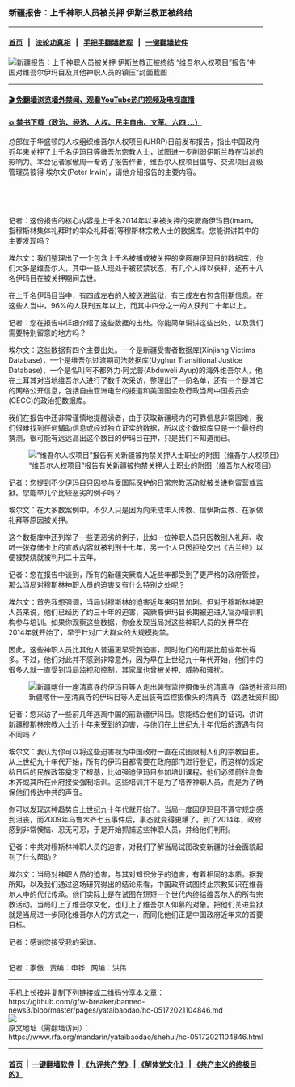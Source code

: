 ### 新疆报告：上千神职人员被关押 伊斯兰教正被终结
------------------------

#### [首页](https://github.com/gfw-breaker/banned-news3/blob/master/README.md) &nbsp;&nbsp;|&nbsp;&nbsp; [法轮功真相](https://github.com/begood0513/basic/blob/master/README.md)  &nbsp;&nbsp;|&nbsp;&nbsp; [手把手翻墙教程](https://github.com/gfw-breaker/guides/wiki)  &nbsp;&nbsp;|&nbsp;&nbsp; [一键翻墙软件](https://github.com/gfw-breaker/nogfw/blob/master/README.md)  



<div id="headerimg">
 <img alt="新疆报告：上千神职人员被关押 伊斯兰教正被终结" src="https://www.rfa.org/mandarin/yataibaodao/shehui/hc-05172021104846.html/@@images/48ae119c-28da-443f-95e6-2f2831ad0fbc.png" title="新疆报告：上千神职人员被关押 伊斯兰教正被终结"/>
 <span class="lead_image_caption">
  “维吾尔人权项目”报告“中国对维吾尔伊玛目及其他神职人员的镇压“封面截图
 </span>
 <!-- zoomattribute -->
</div>

<hr/>


#### [ 🎬  免翻墙浏览墙外禁闻、观看YouTube热门视频及电视直播](https://github.com/gfw-breaker/HelloWorld)

#### [ 💥  禁书下载（政治、经济、人权、民主自由、文革、六四 ...）](https://github.com/gfw-breaker/books/blob/master/README.md)

<div id="storytext">
 <p>
 </p>
 <p>
  总部位于华盛顿的人权组织维吾尔人权项目(UHRP)日前发布报告，指出中国政府近年来关押了上千名伊玛目等维吾尔宗教人士，试图进一步削弱伊斯兰教在当地的影响力。本台记者家傲周一专访了报告作者，维吾尔人权项目倡导、交流项目高级管理员彼得·埃尔文(Peter Irwin)，请他介绍报告的主要内容。
 </p>
 <p>
  <br/>
 </p>
 <p>
  <br/>
 </p>
 <p>
  记者：这份报告的核心内容是上千名2014年以来被关押的突厥裔伊玛目(imam，指穆斯林集体礼拜时的率众礼拜者)等穆斯林宗教人士的数据库。您能讲讲其中的主要发现吗？
 </p>
 <p>
  埃尔文：我们整理出了一个包含上千名被捕或被关押的突厥裔伊玛目的数据库，他们大多是维吾尔人，其中一些人现处于被软禁状态，有几个人得以获释，还有十八名伊玛目在被关押期间去世。
 </p>
 <p>
  在上千名伊玛目当中，有四成左右的人被送进监狱，有三成左右包含刑期信息。在这些人当中，96%的人获刑五年以上，而其中四分之一的人获刑二十年以上。
 </p>
 <p>
  记者：您在报告中详细介绍了这些数据的出处。你能简单讲讲这些出处，以及我们需要特别留意的地方吗？
 </p>
 <p>
  埃尔文：这些数据有四个主要出处。一个是新疆受害者数据库(Xinjiang Victims Database)，一个是维吾尔过渡期司法数据库(Uyghur Transitional Justice Database)，一个是名叫阿不都外力·阿尤普(Abduweli Ayup)的海外维吾尔人，他在土耳其对当地维吾尔人进行了数千次采访，整理出了一份名单，还有一个是其它的网络公开信息，包括自由亚洲电台的报道和美国国会及行政当局中国委员会(CECC)的政治犯数据库。
 </p>
 <p>
  我们在报告中还非常谨慎地提醒读者，由于获取新疆境内的可靠信息非常困难，我们很难找到任何辅助信息或经过独立证实的数据，所以这个数据库只是一个最好的猜测，很可能有远远高出这个数目的伊玛目在押，只是我们不知道而已。
 </p>
 <p>
  <figure class="image-richtext image-inline captioned" style="width:620px;">
   <img alt="“维吾尔人权项目”报告有关新疆被拘禁关押人士职业的附图（维吾尔人权项目）" src="https://www.rfa.org/mandarin/yataibaodao/shehui/hc-05172021104846.html/hc0517b.jpg/@@images/5e0d4429-79fd-43bf-b5ad-62deae1c4eb8.png" title="hc0517b.jpg"/>
   <figcaption class="image-caption">
    “维吾尔人权项目”报告有关新疆被拘禁关押人士职业的附图（维吾尔人权项目）
   </figcaption>
   <small>
   </small>
  </figure>
 </p>
 <p>
  记者：您提到不少伊玛目只因参与受国际保护的日常宗教活动就被关进拘留营或监狱。您能举几个比较恶劣的例子吗？
 </p>
 <p>
  埃尔文：在大多数案例中，不少人只是因为向未成年人传教、信伊斯兰教、在家做礼拜等原因被关押。
 </p>
 <p>
  这个数据库中还列举了一些更恶劣的例子，比如一位神职人员只因教别人礼拜、收听一张存储卡上的宣教内容就被判刑十七年，另一个人只因拒绝交出《古兰经》以便被焚烧就被判刑二十五年。
 </p>
 <p>
  记者：您在报告中谈到，所有的新疆突厥裔人近些年都受到了更严格的政府管控，那么当局对穆斯林神职人员的迫害又有什么特别之处呢？
 </p>
 <p>
  埃尔文：首先我想强调，当局对穆斯林的迫害近年来明显加剧。但对于穆斯林神职人员来说，他们已经历了约三十年的迫害，突厥裔伊玛目长期被迫进入官办培训机构参与培训。如果你观察这些数据，你会发现当局对这些神职人员的关押早在2014年就开始了，早于针对广大群众的大规模拘禁。
 </p>
 <p>
  因此，这些神职人员比其他人普遍更早受到迫害，同时他们的刑期比前些年长得多。不过，他们对此并不感到非常意外，因为早在上世纪九十年代开始，他们中的很多人就一直受到当局监视和控制，其家属也曾被关押、威胁和骚扰。
 </p>
 <p>
  <figure class="image-richtext image-inline captioned" style="width:680px;">
   <img alt="新疆喀什一座清真寺的伊玛目等人走出装有监控摄像头的清真寺（路透社资料图）" src="https://www.rfa.org/mandarin/yataibaodao/shehui/hc-05172021104846.html/hc0517.jpg/@@images/2e304fb6-6d49-44a0-93fb-2aac30b01f3f.jpeg" title="hc0517.jpg"/>
   <figcaption class="image-caption">
    新疆喀什一座清真寺的伊玛目等人走出装有监控摄像头的清真寺（路透社资料图）
   </figcaption>
   <small>
   </small>
  </figure>
 </p>
 <p>
  记者：您采访了一些前几年逃离中国的前新疆伊玛目。您能结合他们的证词，讲讲新疆穆斯林宗教人士近十年来受到的迫害，与他们在上世纪九十年代后的遭遇有何不同吗？
 </p>
 <p>
  埃尔文：我认为你可以将这些迫害视为中国政府一直在试图限制人们的宗教自由。从上世纪九十年代开始，所有的伊玛目都需要在政府部门进行登记，而这样的规定给日后的民族政策奠定了根基，比如强迫伊玛目参加培训课程，他们必须前往乌鲁木齐或其所在州府接受强制培训。这些培训并不是为了培养神职人员，而是为了确保他们传达中共的声音。
 </p>
 <p>
  你可以发现这种趋势自上世纪九十年代就开始了。当局一度因伊玛目不遵守规定感到沮丧，而2009年乌鲁木齐七五事件后，事态就变得更糟了。到了2014年，政府感到非常懊恼、忍无可忍，于是开始抓捕这些神职人员，并给他们判刑。
 </p>
 <p>
  记者：中共对穆斯林神职人员的迫害，对我们了解当局试图改变新疆的社会面貌起到了什么帮助？
 </p>
 <p>
  埃尔文：当局对神职人员的迫害，与其对知识分子的迫害，有着相同的本质。据我所知，以及我们通过这场研究得出的结论来看，中国政府试图终止宗教知识在维吾尔人中的代代传承。他们实际上是在试图在短短一个世代内终结维吾尔人的所有宗教活动。当局盯上了维吾尔文化，也盯上了维吾尔人仰慕的对象。把他们关进监狱就是当局进一步同化维吾尔人的方式之一，而同化他们正是中国政府近年来的首要目标。
 </p>
 <p>
  记者：感谢您接受我的采访。
 </p>
 <p>
  <br/>
  记者：家傲   责编：申铧   网编：洪伟
 </p>
</div>

<hr/>
手机上长按并复制下列链接或二维码分享本文章：<br/>
https://github.com/gfw-breaker/banned-news3/blob/master/pages/yataibaodao/hc-05172021104846.md <br/>
<a href='https://github.com/gfw-breaker/banned-news3/blob/master/pages/yataibaodao/hc-05172021104846.md'><img src='https://github.com/gfw-breaker/banned-news3/blob/master/pages/yataibaodao/hc-05172021104846.md.png'/></a> <br/>
原文地址（需翻墙访问）：https://www.rfa.org/mandarin/yataibaodao/shehui/hc-05172021104846.html


------------------------
#### [首页](https://github.com/gfw-breaker/banned-news3/blob/master/README.md) &nbsp;|&nbsp; [一键翻墙软件](https://github.com/gfw-breaker/nogfw/blob/master/README.md) &nbsp;| [《九评共产党》](https://github.com/gfw-breaker/9ping.md/blob/master/README.md#九评之一评共产党是什么) | [《解体党文化》](https://github.com/gfw-breaker/jtdwh.md/blob/master/README.md) | [《共产主义的终极目的》](https://github.com/gfw-breaker/gczydzjmd.md/blob/master/README.md)


<img src='http://gfw-breaker.win/banned-news3/pages/yataibaodao/hc-05172021104846.md' width='0px' height='0px'/>